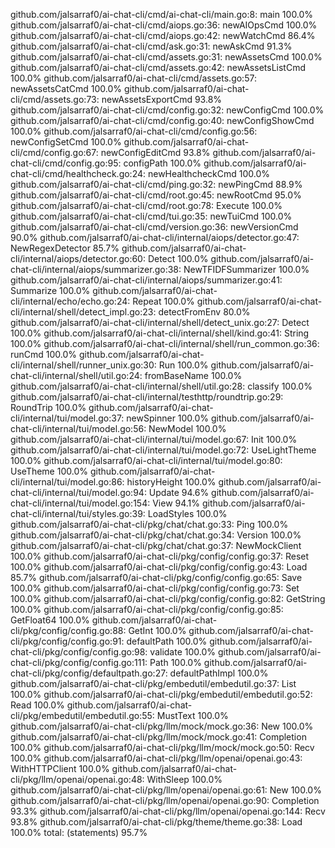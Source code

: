 github.com/jalsarraf0/ai-chat-cli/cmd/ai-chat-cli/main.go:8:		main			100.0%
github.com/jalsarraf0/ai-chat-cli/cmd/aiops.go:36:			newAIOpsCmd		100.0%
github.com/jalsarraf0/ai-chat-cli/cmd/aiops.go:42:			newWatchCmd		86.4%
github.com/jalsarraf0/ai-chat-cli/cmd/ask.go:31:			newAskCmd		91.3%
github.com/jalsarraf0/ai-chat-cli/cmd/assets.go:31:			newAssetsCmd		100.0%
github.com/jalsarraf0/ai-chat-cli/cmd/assets.go:42:			newAssetsListCmd	100.0%
github.com/jalsarraf0/ai-chat-cli/cmd/assets.go:57:			newAssetsCatCmd		100.0%
github.com/jalsarraf0/ai-chat-cli/cmd/assets.go:73:			newAssetsExportCmd	93.8%
github.com/jalsarraf0/ai-chat-cli/cmd/config.go:32:			newConfigCmd		100.0%
github.com/jalsarraf0/ai-chat-cli/cmd/config.go:40:			newConfigShowCmd	100.0%
github.com/jalsarraf0/ai-chat-cli/cmd/config.go:56:			newConfigSetCmd		100.0%
github.com/jalsarraf0/ai-chat-cli/cmd/config.go:67:			newConfigEditCmd	93.8%
github.com/jalsarraf0/ai-chat-cli/cmd/config.go:95:			configPath		100.0%
github.com/jalsarraf0/ai-chat-cli/cmd/healthcheck.go:24:		newHealthcheckCmd	100.0%
github.com/jalsarraf0/ai-chat-cli/cmd/ping.go:32:			newPingCmd		88.9%
github.com/jalsarraf0/ai-chat-cli/cmd/root.go:45:			newRootCmd		95.0%
github.com/jalsarraf0/ai-chat-cli/cmd/root.go:78:			Execute			100.0%
github.com/jalsarraf0/ai-chat-cli/cmd/tui.go:35:			newTuiCmd		100.0%
github.com/jalsarraf0/ai-chat-cli/cmd/version.go:36:			newVersionCmd		90.0%
github.com/jalsarraf0/ai-chat-cli/internal/aiops/detector.go:47:	NewRegexDetector	85.7%
github.com/jalsarraf0/ai-chat-cli/internal/aiops/detector.go:60:	Detect			100.0%
github.com/jalsarraf0/ai-chat-cli/internal/aiops/summarizer.go:38:	NewTFIDFSummarizer	100.0%
github.com/jalsarraf0/ai-chat-cli/internal/aiops/summarizer.go:41:	Summarize		100.0%
github.com/jalsarraf0/ai-chat-cli/internal/echo/echo.go:24:		Repeat			100.0%
github.com/jalsarraf0/ai-chat-cli/internal/shell/detect_impl.go:23:	detectFromEnv		80.0%
github.com/jalsarraf0/ai-chat-cli/internal/shell/detect_unix.go:27:	Detect			100.0%
github.com/jalsarraf0/ai-chat-cli/internal/shell/kind.go:41:		String			100.0%
github.com/jalsarraf0/ai-chat-cli/internal/shell/run_common.go:36:	runCmd			100.0%
github.com/jalsarraf0/ai-chat-cli/internal/shell/runner_unix.go:30:	Run			100.0%
github.com/jalsarraf0/ai-chat-cli/internal/shell/util.go:24:		fromBaseName		100.0%
github.com/jalsarraf0/ai-chat-cli/internal/shell/util.go:28:		classify		100.0%
github.com/jalsarraf0/ai-chat-cli/internal/testhttp/roundtrip.go:29:	RoundTrip		100.0%
github.com/jalsarraf0/ai-chat-cli/internal/tui/model.go:37:		newSpinner		100.0%
github.com/jalsarraf0/ai-chat-cli/internal/tui/model.go:56:		NewModel		100.0%
github.com/jalsarraf0/ai-chat-cli/internal/tui/model.go:67:		Init			100.0%
github.com/jalsarraf0/ai-chat-cli/internal/tui/model.go:72:		UseLightTheme		100.0%
github.com/jalsarraf0/ai-chat-cli/internal/tui/model.go:80:		UseTheme		100.0%
github.com/jalsarraf0/ai-chat-cli/internal/tui/model.go:86:		historyHeight		100.0%
github.com/jalsarraf0/ai-chat-cli/internal/tui/model.go:94:		Update			94.6%
github.com/jalsarraf0/ai-chat-cli/internal/tui/model.go:154:		View			94.1%
github.com/jalsarraf0/ai-chat-cli/internal/tui/styles.go:39:		LoadStyles		100.0%
github.com/jalsarraf0/ai-chat-cli/pkg/chat/chat.go:33:			Ping			100.0%
github.com/jalsarraf0/ai-chat-cli/pkg/chat/chat.go:34:			Version			100.0%
github.com/jalsarraf0/ai-chat-cli/pkg/chat/chat.go:37:			NewMockClient		100.0%
github.com/jalsarraf0/ai-chat-cli/pkg/config/config.go:37:		Reset			100.0%
github.com/jalsarraf0/ai-chat-cli/pkg/config/config.go:43:		Load			85.7%
github.com/jalsarraf0/ai-chat-cli/pkg/config/config.go:65:		Save			100.0%
github.com/jalsarraf0/ai-chat-cli/pkg/config/config.go:73:		Set			100.0%
github.com/jalsarraf0/ai-chat-cli/pkg/config/config.go:82:		GetString		100.0%
github.com/jalsarraf0/ai-chat-cli/pkg/config/config.go:85:		GetFloat64		100.0%
github.com/jalsarraf0/ai-chat-cli/pkg/config/config.go:88:		GetInt			100.0%
github.com/jalsarraf0/ai-chat-cli/pkg/config/config.go:91:		defaultPath		100.0%
github.com/jalsarraf0/ai-chat-cli/pkg/config/config.go:98:		validate		100.0%
github.com/jalsarraf0/ai-chat-cli/pkg/config/config.go:111:		Path			100.0%
github.com/jalsarraf0/ai-chat-cli/pkg/config/defaultpath.go:27:		defaultPathImpl		100.0%
github.com/jalsarraf0/ai-chat-cli/pkg/embedutil/embedutil.go:37:	List			100.0%
github.com/jalsarraf0/ai-chat-cli/pkg/embedutil/embedutil.go:52:	Read			100.0%
github.com/jalsarraf0/ai-chat-cli/pkg/embedutil/embedutil.go:55:	MustText		100.0%
github.com/jalsarraf0/ai-chat-cli/pkg/llm/mock/mock.go:36:		New			100.0%
github.com/jalsarraf0/ai-chat-cli/pkg/llm/mock/mock.go:41:		Completion		100.0%
github.com/jalsarraf0/ai-chat-cli/pkg/llm/mock/mock.go:50:		Recv			100.0%
github.com/jalsarraf0/ai-chat-cli/pkg/llm/openai/openai.go:43:		WithHTTPClient		100.0%
github.com/jalsarraf0/ai-chat-cli/pkg/llm/openai/openai.go:48:		WithSleep		100.0%
github.com/jalsarraf0/ai-chat-cli/pkg/llm/openai/openai.go:61:		New			100.0%
github.com/jalsarraf0/ai-chat-cli/pkg/llm/openai/openai.go:90:		Completion		93.3%
github.com/jalsarraf0/ai-chat-cli/pkg/llm/openai/openai.go:144:		Recv			93.8%
github.com/jalsarraf0/ai-chat-cli/pkg/theme/theme.go:38:		Load			100.0%
total:									(statements)		95.7%
